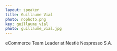 ```yaml
---
layout: speaker
title: Guillaume Vial
photo: nophoto.png
key: guillaume_vial
photo: guillaume_vial.jpg
---
```


eCommerce Team Leader at Nestlé Nespresso S.A.